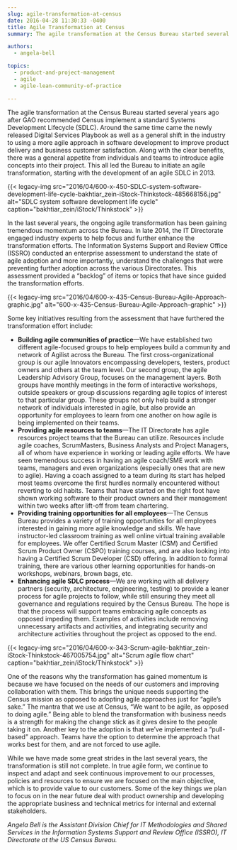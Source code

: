 ```yaml
---
slug: agile-transformation-at-census
date: 2016-04-28 11:30:33 -0400
title: Agile Transformation at Census
summary: The agile transformation at the Census Bureau started several years ago after GAO recommended Census implement a standard Systems Development Lifecycle (SDLC).

authors:
  - angela-bell

topics:
  - product-and-project-management
  - agile
  - agile-lean-community-of-practice

---
```


The agile transformation at the Census Bureau started several years ago after GAO recommended Census implement a standard Systems Development Lifecycle (SDLC). Around the same time came the newly released Digital Services Playbook as well as a general shift in the industry to using a more agile approach in software development to improve product delivery and business customer satisfaction. Along with the clear benefits, there was a general appetite from individuals and teams to introduce agile concepts into their project. This all led the Bureau to initiate an agile transformation, starting with the development of an agile SDLC in 2013.

{{< legacy-img src="2016/04/600-x-450-SDLC-system-software-development-life-cycle-bakhtiar_zein-iStock-Thinkstock-485668156.jpg" alt="SDLC system software development life cycle" caption="bakhtiar_zein/iStock/Thinkstock" >}}

In the last several years, the ongoing agile transformation has been gaining tremendous momentum across the Bureau. In late 2014, the IT Directorate engaged industry experts to help focus and further enhance the transformation efforts. The Information Systems Support and Review Office (ISSRO) conducted an enterprise assessment to understand the state of agile adoption and more importantly, understand the challenges that were preventing further adoption across the various Directorates. This assessment provided a “backlog” of items or topics that have since guided the transformation efforts.

{{< legacy-img src="2016/04/600-x-435-Census-Bureau-Agile-Approach-graphic.jpg" alt="600-x-435-Census-Bureau-Agile-Approach-graphic" >}}

Some key initiatives resulting from the assessment that have furthered the transformation effort include:

  * **Building agile communities of practice**—We have established two different agile-focused groups to help employees build a community and network of Agilist across the Bureau. The first cross-organizational group is our agile Innovators encompassing developers, testers, product owners and others at the team level. Our second group, the agile Leadership Advisory Group, focuses on the management layers. Both groups have monthly meetings in the form of interactive workshops, outside speakers or group discussions regarding agile topics of interest to that particular group. These groups not only help build a stronger network of individuals interested in agile, but also provide an opportunity for employees to learn from one another on how agile is being implemented on their teams.
  * **Providing agile resources to teams**—The IT Directorate has agile resources project teams that the Bureau can utilize. Resources include agile coaches, ScrumMasters, Business Analysts and Project Managers, all of whom have experience in working or leading agile efforts. We have seen tremendous success in having an agile coach/SME work with teams, managers and even organizations (especially ones that are new to agile). Having a coach assigned to a team during its start has helped most teams overcome the first hurdles normally encountered without reverting to old habits. Teams that have started on the right foot have shown working software to their product owners and their management within two weeks after lift-off from team chartering.
  * **Providing training opportunities for all employees**—The Census Bureau provides a variety of training opportunities for all employees interested in gaining more agile knowledge and skills. We have instructor-led classroom training as well online virtual training available for employees. We offer Certified Scrum Master (CSM) and Certified Scrum Product Owner (CSPO) training courses, and are also looking into having a Certified Scrum Developer (CSD) offering. In addition to formal training, there are various other learning opportunities for hands-on workshops, webinars, brown bags, etc.
  * **Enhancing agile SDLC process**—We are working with all delivery partners (security, architecture, engineering, testing) to provide a leaner process for agile projects to follow, while still ensuring they meet all governance and regulations required by the Census Bureau. The hope is that the process will support teams embracing agile concepts as opposed impeding them. Examples of activities include removing unnecessary artifacts and activities, and integrating security and architecture activities throughout the project as opposed to the end.

{{< legacy-img src="2016/04/600-x-343-Scrum-agile-bakhtiar_zein-iStock-Thinkstock-467005754.jpg" alt="Scrum agile flow chart" caption="bakhtiar_zein/iStock/Thinkstock" >}}

One of the reasons why the transformation has gained momentum is because we have focused on the needs of our customers and improving collaboration with them. This brings the unique needs supporting the Census mission as opposed to adopting agile approaches just for “agile’s sake.” The mantra that we use at Census, “We want to be agile, as opposed to doing agile.” Being able to blend the transformation with business needs is a strength for making the change stick as it gives desire to the people taking it on. Another key to the adoption is that we’ve implemented a “pull-based” approach. Teams have the option to determine the approach that works best for them, and are not forced to use agile.

While we have made some great strides in the last several years, the transformation is still not complete. In true agile form, we continue to inspect and adapt and seek continuous improvement to our processes, policies and resources to ensure we are focused on the main objective, which is to provide value to our customers. Some of the key things we plan to focus on in the near future deal with product ownership and developing the appropriate business and technical metrics for internal and external stakeholders.

_Angela Bell is the Assistant Division Chief for IT Methodologies and Shared Services in the Information Systems Support and Review Office (ISSRO), IT Directorate at the US Census Bureau._
